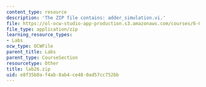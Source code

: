 ```yaml
---
content_type: resource
description: 'The ZIP file contains: adder_simulation.vi.'
file: https://ol-ocw-studio-app-production.s3.amazonaws.com/courses/6-071j-introduction-to-electronics-signals-and-measurement-spring-2006/e8f35b0af4ab8ab4ce480ad57cc752bb_lab26.zip
file_type: application/zip
learning_resource_types:
- Labs
ocw_type: OCWFile
parent_title: Labs
parent_type: CourseSection
resourcetype: Other
title: lab26.zip
uid: e8f35b0a-f4ab-8ab4-ce48-0ad57cc752bb
---
```

